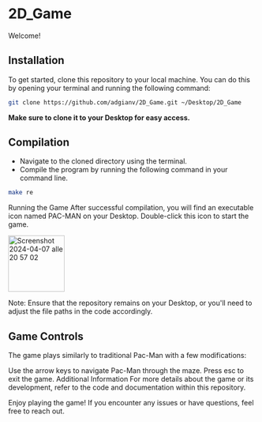 # 2D_Game

Welcome!

## Installation

To get started, clone this repository to your local machine. You can do this by opening your terminal and running the following command:

```bash
git clone https://github.com/adgianv/2D_Game.git ~/Desktop/2D_Game
```
**Make sure to clone it to your Desktop for easy access.**

## Compilation

- Navigate to the cloned directory using the terminal.
- Compile the program by running the following command in your command line.

```bash
make re
```

Running the Game
After successful compilation, you will find an executable icon named PAC-MAN on your Desktop. Double-click this icon to start the game.

<img width="114" alt="Screenshot 2024-04-07 alle 20 57 02" src="https://github.com/adgianv/2D_Game/assets/137940937/f1592009-b062-4b0f-9099-926ea8441aed">

Note: Ensure that the repository remains on your Desktop, or you'll need to adjust the file paths in the code accordingly.

## Game Controls
The game plays similarly to traditional Pac-Man with a few modifications:

Use the arrow keys to navigate Pac-Man through the maze.
Press esc to exit the game.
Additional Information
For more details about the game or its development, refer to the code and documentation within this repository.

Enjoy playing the game! If you encounter any issues or have questions, feel free to reach out.

